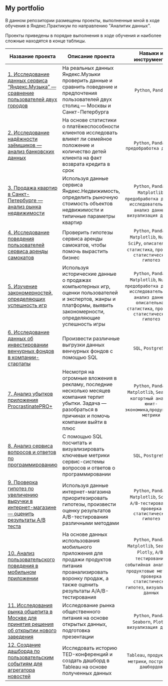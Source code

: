 ## My portfolio

В данном репозитории размещены проекты, выполненные мной в ходе обучения в Яндекс.Практикум по направлению "Аналитик данных".

Проекты приведены в порядке выполнения в ходе обучения и наиболее сложные находятся в конце таблицы.

| Название проекта | Описание проекта | Навыки и инструменты | Сферы деятельности | Направление деятельности | 
| --- | --- | :---: | :---: | :---: |
| [1. Исследование данных сервиса “Яндекс.Музыка” — сравнение пользователей двух городов](https://github.com/MMyachina/Yandex.Praktikum/tree/main/01_Music) | На реальных данных Яндекс.Музыки проверить данные и сравнить поведение и предпочтения пользователей двух столиц — Москвы и Санкт-Петербурга | `Python`, `Pandas` | Интернет-сервисы, Стриминговые сервисы |  Data Analyst | 
| [2. Исследование надёжности заёмщиков — анализ банковских данных](https://github.com/MMyachina/Yandex.Praktikum/tree/main/02_Bank) | На основе статистики о платёжеспособности клиентов исследовать влияет ли семейное положение и количество детей клиента на факт возврата кредита в срок| `Python`, `Pandas`, `предобработка данных` | Банковская сфера, Кредитование |  Data Analyst, Финансовый аналитик | 
| [3. Продажа квартир в Санкт-Петербурге — анализ рынка недвижимости](https://github.com/MMyachina/Yandex.Praktikum/tree/main/03_Apartments) | Используя данные сервиса Яндекс.Недвижимость, определить рыночную стоимость объектов недвижимости и типичные параметры квартир | `Python`, `Pandas`, `Matplotlib`, `предобработка данных`, `исследовательский анализ данных`, `визуализация данных` | Интернет-сервисы, Площадки объявлений |  Data Analyst, Маркетинг-аналитик, Fraud-аналитик |
| [4. Исследование поведения пользователей сервиса аренды самокатов](https://github.com/MMyachina/Yandex.Praktikum/tree/main/04_Scooters) | Проверить гипотезы сервиса аренды самокатов, чтобы помочь вырастить бизнес | `Python`, `Pandas`, `Matplotlib`, `NumPy`, `SciPy`, `описательная статистика`, `проверка статистических гипотез` | Телеком | Маркетинг-аналитик |
| [5. Изучение закономерностей, определяющих успешность игр](https://github.com/MMyachina/Yandex.Praktikum/tree/main/05_Games) | Используя исторические данные о продажах компьютерных игр, оценки пользователей и экспертов, жанры и платформы, выявить закономерности, определяющие успешность игры | `Python`, `Pandas`, `Matplotlib`, `NumPy`, `предобработка данных`, `исследовательский анализ данных`, `описательная статистика`, `проверка статистических гипотез` | Gamedev, Интернет-магазины | Маркетинг-аналитик, Продуктовый аналитик |
| [6. Исследование данных об инвестировании венчурных фондов в компании-стартапы](https://github.com/MMyachina/Yandex.Praktikum/tree/main/06_Investments) | Произвести различные выгрузки данных венчурных фондов с помощью SQL | `SQL`, `PostgreSQL` | Стартапы, Инвестиции | Data Analyst, Финансовый аналитик, Аналитик (универсал) |
| [7. Анализ убытков приложения ProcrastinatePRO+](https://github.com/MMyachina/Yandex.Praktikum/tree/main/07_ProcrastinatePro) | Несмотря на огромные вложения в рекламу, последние несколько месяцев компания терпит убытки. Задача — разобраться в причинах и помочь компании выйти в плюс | `Python`, `Pandas`, `Matplotlib`, `Seaborn`, `когортный анализ`, `юнит-экономика`,`продуктовые метрики` | Интернет-сервисы, Стартапы| Маркетинг-аналитик |
| [8. Анализ сервиса вопросов и ответов по программированию](https://github.com/MMyachina/Yandex.Praktikum/tree/main/08_QA_service) | С помощью SQL посчитать и визуализировать ключевые метрики сервис-системы вопросов и ответов о программировании | `SQL`, `PostgreSQL` | Интернет-сервисы | Data Analyst, Аналитик (универсал), Продуктовый аналитик |
| [9. Проверка гипотез по увеличению выручки в интернет-магазине — оценить результаты A/B теста](https://github.com/MMyachina/Yandex.Praktikum/tree/main/09_Online_shop) | Используя данные интернет-магазина приоритезировать гипотезы, произвести оценку результатов A/B-тестирования различными методами | `Python`, `Pandas`, `Matplotlib`, `SciPy`, `A/B-тестирование`, `проверка статистических гипотез` | Интернет-магазины| Маркетинг-аналитик |
| [10. Анализ пользовательского поведения в мобильном приложении](https://github.com/MMyachina/Yandex.Praktikum/tree/main/10_Mobile_App) | На основе данных использования мобильного приложения для продажи продуктов питания проанализировать воронку продаж, а также оценить результаты A/A/B-тестирования | `Python`, `Pandas`, `Matplotlib`, `Seaborn`, `Plotly`, `A/B-тестирование`, `событийная аналитика`, `продуктовые метрики`, `проверка статистических гипотез`, `визуализация данных`| Стартапы, Бизнес, Интернет-сервисы | Маркетинг-аналитик, Продуктовый аналитик |
| [11. Исследования рынка общепита в Москве для принятия решения об открытии нового заведения](https://github.com/MMyachina/Yandex.Praktikum/tree/main/11_Food) | Исследование рынка общественного питания на основе открытых данных, подготовка презентации | `Python`, `Pandas`, `Seaborn`, `Plotly`, `визуализация данных`| Стартапы, Бизнес, Оффлайн | Data Analyst, Маркетинг-аналитик, Аналитик (универсал) |
| [12. Создание дашборда по пользовательским событиям для агрегатора новостей](https://github.com/MMyachina/Yandex.Praktikum/tree/main/12_Dashboard) | Исследовать историю TED-конференций и создать дашборд в Tableau на основе полученных данных | `Tableau`, `продуктовые метрики`, `построение дашбордов` | Стартапы | Data Analyst, Маркетинг-аналитик, Аналитик (универсал), BI-аналитик |
